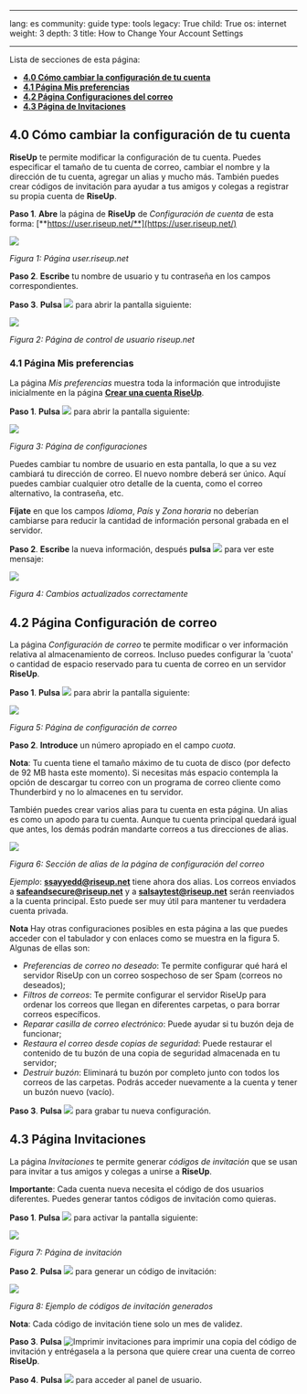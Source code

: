 

---

lang: es
community: guide
type: tools
legacy: True
child: True
os: internet
weight: 3
depth: 3
title: How to Change Your Account Settings

---

Lista de secciones de esta página:

- [**4.0 Cómo cambiar la configuración de tu cuenta**](#4.0)
- [**4.1 Página Mis preferencias**](#4.1)
- [**4.2 Página Configuraciones del correo**](#4.2)
- [**4.3 Página de Invitaciones**](#4.3)


<a name="4.0"></a>
## 4.0 Cómo cambiar la configuración de tu cuenta ##

**RiseUp** te permite modificar la configuración de tu cuenta. Puedes especificar el tamaño de tu cuenta de correo, cambiar el nombre y la dirección de tu cuenta, agregar un alias y mucho más. También puedes crear códigos de invitación para ayudar a tus amigos y colegas a registrar su propia cuenta de **RiseUp**. 

**Paso 1**. **Abre** la página de **RiseUp** de *Configuración de cuenta* de esta forma: [**https://user.riseup.net/**](https://user.riseup.net/)

![](/sbox/screen/riseup-es-1/21.png)

*Figura 1: Página user.riseup.net*

**Paso 2**. **Escribe** tu nombre de usuario y tu contraseña en los campos correspondientes.

**Paso 3**. **Pulsa** ![](/sbox/screen/riseup-es-1/22.png) para abrir la pantalla siguiente:

![](/sbox/screen/riseup-es-1/23.png)

*Figura 2: Página de control de usuario riseup.net*

<a name="4.1"></a>
### 4.1 Página Mis preferencias ###
	
La página *Mis preferencias* muestra toda la información que introdujiste inicialmente en la página [**Crear una cuenta RiseUp**](/es/riseup_crearcuenta).

**Paso 1**. **Pulsa** ![](/sbox/screen/riseup-es-1/24.png) para abrir la pantalla siguiente:

![](/sbox/screen/riseup-es-1/25.png)

*Figura 3: Página de configuraciones*

Puedes cambiar tu nombre de usuario en esta pantalla, lo que a su vez cambiará tu dirección de correo. El nuevo nombre deberá ser único. Aquí puedes cambiar cualquier otro detalle de la cuenta, como el correo alternativo, la contraseña, etc.  

**Fíjate** en que los campos *Idioma*, *País* y *Zona horaria* no deberían cambiarse para reducir la cantidad de información personal grabada en el servidor.

**Paso 2**. **Escribe** la nueva información, después **pulsa** ![](/sbox/screen/riseup-es-1/26.png) para ver este mensaje:

![](/sbox/screen/riseup-es-1/27.png)

*Figura 4: Cambios actualizados correctamente*

<a name="4.2"></a>
## 4.2 Página Configuración de correo ##

La página *Configuración de correo* te permite modificar o ver información relativa al almacenamiento de correos. Incluso puedes configurar la 'cuota' o cantidad de espacio reservado para tu cuenta de correo en un servidor **RiseUp**. 

**Paso 1**. **Pulsa** ![](/sbox/screen/riseup-es-1/28.png) para abrir la pantalla siguiente:

![](/sbox/screen/riseup-es-1/29.png)

*Figura 5: Página de configuración de correo*

**Paso 2**. **Introduce** un número apropiado en el campo *cuota*. 

**Nota**: Tu cuenta tiene el tamaño máximo de tu cuota de disco (por defecto de 92 MB hasta este momento). Si necesitas más espacio contempla la opción de descargar tu correo con un programa de correo cliente como Thunderbird y no lo almacenes en tu servidor.

También puedes crear varios alias para tu cuenta en esta página. Un alias es como un apodo para tu cuenta. Aunque tu cuenta principal quedará igual que antes, los demás podrán mandarte correos a tus direcciones de alias. 

![](/sbox/screen/riseup-es-1/30.png)

*Figura 6: Sección de alias de la página de configuración del correo*

*Ejemplo*: **ssayyedd@riseup.net** tiene ahora dos alias. Los correos enviados a  **safeandsecure@riseup.net** y a **salsaytest@riseup.net** serán reenviados a la cuenta principal. Esto puede ser muy útil para mantener tu verdadera cuenta privada.

**Nota** Hay otras configuraciones posibles en esta página a las que puedes acceder con el tabulador y con enlaces como se muestra en la figura 5. Algunas de ellas son:

* *Preferencias de correo no deseado*: Te permite configurar qué hará el servidor RiseUp con un correo sospechoso de ser Spam (correos no deseados);
* *Filtros de correos*: Te permite configurar el servidor RiseUp para ordenar los correos que llegan en diferentes carpetas, o para borrar correos específicos.
* *Reparar casilla de correo electrónico*: Puede ayudar si tu buzón deja de funcionar; 
* *Restaura el correo desde copias de seguridad*: Puede restaurar el contenido de tu buzón de una copia de seguridad almacenada en tu servidor;
* *Destruir buzón*: Eliminará tu buzón por completo junto con todos los correos de las carpetas. Podrás acceder nuevamente a la cuenta y tener un buzón nuevo (vacío).


**Paso 3**. **Pulsa** ![](/sbox/screen/riseup-es-1/26.png) para grabar tu nueva configuración. 

<a name="4.3"></a>
## 4.3 Página Invitaciones ##

La página *Invitaciones* te permite generar *códigos de invitación* que se usan para invitar a tus amigos y colegas a unirse a **RiseUp**. 

**Importante**: Cada cuenta nueva necesita el código de dos usuarios diferentes. Puedes generar tantos códigos de invitación como quieras.  

**Paso 1**. **Pulsa** ![](/sbox/screen/riseup-es-1/31.png) para activar la pantalla siguiente:

![](/sbox/screen/riseup-es-1/32.png)

*Figura 7: Página de invitación*

**Paso 2**. **Pulsa** ![](/sbox/screen/riseup-es-1/33.png) para generar un código de invitación:

![](/sbox/screen/riseup-es-1/34.png)

*Figura 8: Ejemplo de códigos de invitación generados*

**Nota**: Cada código de invitación tiene solo un mes de validez.

**Paso 3**. **Pulsa** ![Imprimir invitaciones](/sbox/screen/riseup-es-1/35.png) para imprimir una copia del código de invitación y entrégasela a la persona que quiere crear una cuenta de correo  **RiseUp**.

**Paso 4**. **Pulsa** ![](/sbox/screen/riseup-es-1/36.png) para acceder al panel de usuario.

